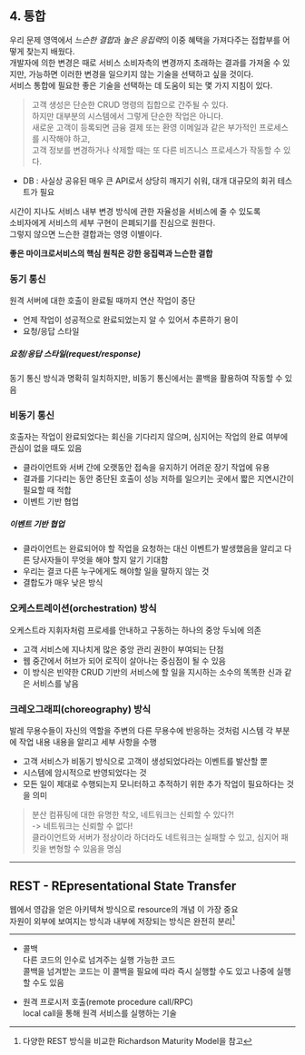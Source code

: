 ## 4. 통합  
  
우리 문제 영역에서 *느슨한 결합*과 *높은 응집력*의 이중 혜택을 가져다주는 접합부를 어떻게 찾는지 배웠다.  
개발자에 의한 변경은 때로 서비스 소비자측의 변경까지 초래하는 결과를 가져올 수 있지만, 가능하면 이러한 변경을 일으키지 않는 기술을 선택하고 싶을 것이다.   
서비스 통합에 필요한 좋은 기술을 선택하는 데 도움이 되는 몇 가지 지침이 있다. 

> 고객 생성은 단순한 CRUD 명령의 집합으로 간주될 수 있다.  
> 하지만 대부분의 시스템에서 그렇게 단순한 작업은 아니다.  
> 새로운 고객이 등록되면 금융 결제 또는 환영 이메일과 같은 부가적인 프로세스를 시작해야 하고,  
> 고객 정보를 변경하거나 삭제할 때는 또 다른 비즈니스 프로세스가 작동할 수 있다.  

* DB : 사실상 공유된 매우 큰 API로서 상당히 깨지기 쉬워, 대개 대규모의 회귀 테스트가 필요  
  
시간이 지나도 서비스 내부 변경 방식에 관한 자율성을 서비스에 줄 수 있도록  
소비자에게 서비스의 세부 구현이 은폐되기를 진심으로 원한다.  
그렇지 않으면 느슨한 결합과는 영영 이별이다.  
  
**좋은 마이크로서비스의 핵심 원칙은 강한 응집력과 느슨한 결합**    
  
### 동기 통신  
원격 서버에 대한 호출이 완료될 때까지 연산 작업이 중단    
- 언제 작업이 성공적으로 완료되었는지 알 수 있어서 추론하기 용이  
- 요청/응답 스타일  

##### 요청/응답 스타일(request/response)  
동기 통신 방식과 명확히 일치하지만, 비동기 통신에서는 콜백을 활용하여 작동할 수 있음  

### 비동기 통신 
호출자는 작업이 완료되었다는 회신을 기다리지 않으며, 심지어는 작업의 완료 여부에 관심이 없을 때도 있음  
- 클라이언트와 서버 간에 오랫동안 접속을 유지하기 어려운 장기 작업에 유용  
- 결과를 기다리는 동안 중단된 호출이 성능 저하를 일으키는 곳에서 짧은 지연시간이 필요할 때 적합  
- 이벤트 기반 협업  

##### 이벤트 기반 협업  
- 클라이언트는 완료되어야 할 작업을 요청하는 대신 이벤트가 발생했음을 알리고 다른 당사자들이 무엇을 해야 할지 알기 기대함  
- 우리는 결코 다른 누구에게도 해야할 일을 말하지 않는 것  
- 결합도가 매우 낮은 방식  

### 오케스트레이션(orchestration) 방식  
오케스트라 지휘자처럼 프로세를 안내하고 구동하는 하나의 중앙 두뇌에 의존   
- 고객 서비스에 지나치게 많은 중앙 관리 권한이 부여되는 단점  
- 웹 중간에서 허브가 되어 로직이 살아나는 중심점이 될 수 있음  
- 이 방식은 빈약한 CRUD 기반의 서비스에 할 일을 지시하는 소수의 똑똑한 신과 같은 서비스를 낳음  

### 크레오그래피(choreography) 방식  
발레 무용수들이 자신의 역할을 주변의 다른 무용수에 반응하는 것처럼 시스템 각 부분에 작업 내용 내용을 알리고 세부 사항을 수행  
- 고객 서비스가 비동기 방식으로 고객이 생성되었다라는 이벤트를 발산할 뿐  
- 시스템에 암시적으로 반영되었다는 것  
- 모든 일이 제대로 수행되는지 모니터하고 추적하기 위한 추가 작업이 필요하다는 것을 의미  

> 분산 컴퓨팅에 대한 유명한 착오, 네트워크는 신뢰할 수 있다?!  
> -> 네트워크는 신뢰할 수 없다!  
클라이언트와 서버가 정상이라 하더라도 네트워크는 실패할 수 있고, 심지어 패킷을 변형할 수 있음을 명심  
   
--- 
  
## REST - REpresentational State Transfer  
웹에서 영감을 얻은 아키텍쳐 방식으로 resource의 개념 이 가장 중요  
자원이 외부에 보여지는 방식과 내부에 저장되는 방식은 완전히 분리[^1]   



--- 
* 콜백  
다른 코드의 인수로 넘겨주는 실행 가능한 코드  
콜백을 넘겨받는 코드는 이 콜백을 필요에 따라 즉시 실행할 수도 있고 나중에 실행할 수도 있음  

* 원격 프로시저 호출(remote procedure call/RPC)  
local call을 통해 원격 서비스를 실행하는 기술   

[^1]: 다양한 REST 방식을 비교한 Richardson Maturity Model을 참고  

